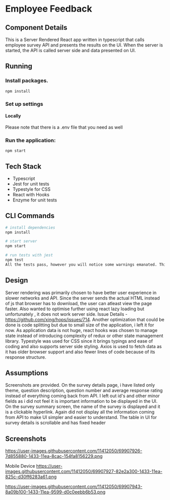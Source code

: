 # Employee Feedback

## Component Details

This is a Server Rendered React app written in typescript that calls employee survey API and presents the results on the UI. When the server is started,
the API is called server side and data presented on UI.

## Running

### Install packages.

`npm install`

### Set up settings

#### Locally

Please note that there is a .env file that you need as well


### Run the application:

`npm start`

## Tech Stack

- Typescript
- Jest for unit tests
- Typestyle for CSS
- React with Hooks
- Enzyme for unit tests

## CLI Commands

``` bash
# install dependencies
npm install

# start server
npm start

# run tests with jest
npm test
All the tests pass, however you will notice some warnings emanated. This is because of enzyme issue with react hooks listed here https://github.com/airbnb/enzyme/issues/2073 . The workarounds suggested can be explored but it does not work out of the box and need some investigation and time.
```

## Design
Server rendering was primarily chosen to have better user experience in slower networks and API. Since the server sends the actual HTML instead of js that browser has to download, the user can atleast view the page faster. Also wanted to optimise further using react lazy loading but unfortunately , it does not work server side. Issue Details - https://github.com/xing/hops/issues/714. Another optimization that could be done is code splitting but due to small size of the application, i left it for now. As application data is not huge, react hooks was chosen to manage state instead of introducing complexity of redux or other state management library. Typestyle was used for CSS since it brings typings and ease of coding and also supports server side styling. Axios is used to fetch data as it has older browser support and also fewer lines of code because of its response structure.

## Assumptions
Screenshots are provided. On the survey details page, i have listed only theme, question description, question number and average response rating instead of everything coming back from API. I left out id's and other minor fields as i did not feel it is important information to be displayed in the UI. On the survey summary screen, the name of the survey is displayed and it is a clickable hyperlink. Again did not display all the information coming from API to make UI simpler and easier to understand. The table in UI for survey details is scrollable and has fixed header

## Screenshots
https://user-images.githubusercontent.com/11412050/69907926-7d855880-1433-11ea-8cac-154fa8156229.png

Mobile Device
https://user-images.githubusercontent.com/11412050/69907927-82e2a300-1433-11ea-825c-d30ff6283a61.png

https://user-images.githubusercontent.com/11412050/69907943-8a09b100-1433-11ea-9599-d0c0eebb6b53.png
